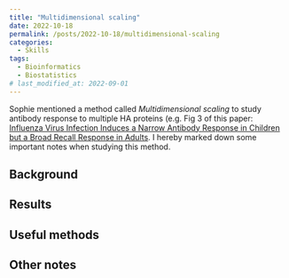 ```yaml
---
title: "Multidimensional scaling"
date: 2022-10-18
permalink: /posts/2022-10-18/multidimensional-scaling
categories:
  - Skills
tags:
  - Bioinformatics
  - Biostatistics
# last_modified_at: 2022-09-01
---
```


Sophie mentioned a method called *Multidimensional scaling* to study antibody response to multiple HA proteins (e.g. Fig 3 of this paper: [Influenza Virus Infection Induces a Narrow Antibody Response in Children but a Broad Recall Response in Adults](https://www.ncbi.nlm.nih.gov/pmc/articles/PMC6974575/#!po=0.649351). I hereby marked down some important notes when studying this method. 

## Background

## Results

## Useful methods

## Other notes


